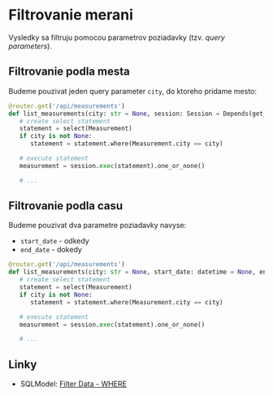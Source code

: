 # Filtrovanie merani

Vysledky sa filtruju pomocou parametrov poziadavky (tzv. _query parameters_).


## Filtrovanie podla mesta

Budeme pouzivat jeden query parameter `city`, do ktoreho pridame mesto:

```python
@router.get('/api/measurements')
def list_measurements(city: str = None, session: Session = Depends(get_session)):
   # create select statement
   statement = select(Measurement)
   if city is not None:
      statement = statement.where(Measurement.city == city)

   # execute statement
   measurement = session.exec(statement).one_or_none()

   # ...
```


## Filtrovanie podla casu

Budeme pouzivat dva parametre poziadavky navyse:

* `start_date` - odkedy
* `end_date` - dokedy

```python
@router.get('/api/measurements')
def list_measurements(city: str = None, start_date: datetime = None, end_date: datetime = None, session: Session = Depends(get_session)):
   # create select statement
   statement = select(Measurement)
   if city is not None:
      statement = statement.where(Measurement.city == city)

   # execute statement
   measurement = session.exec(statement).one_or_none()

   # ...
```


## Linky

* SQLModel: [Filter Data - WHERE](https://sqlmodel.tiangolo.com/tutorial/where/)
